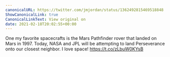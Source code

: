 ```yaml
---
canonicalURL: https://twitter.com/jmjordan/status/1362492815469518848
ShowCanonicalLink: true
CanonicalLinkText: View original on
date: 2021-02-18T20:02:55+00:00
---
```

One my favorite spacecrafts is the Mars Pathfinder rover that landed on Mars in 1997. Today, NASA and JPL will be attempting to land Perseverance onto our closest neighbor. I love space! https://t.co/zLbuW0KYsB